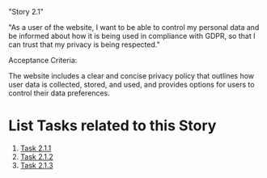 "Story 2.1"

"As a user of the website, I want to be able to control my personal data and be informed about how it is being used in compliance with GDPR, so that I can trust that my privacy is being respected."

Acceptance Criteria:

The website includes a clear and concise privacy policy that outlines how user data is collected, stored, and used, and provides options for users to control their data preferences.


# List Tasks related to this Story
1. [Task 2.1.1](Tasks/Task_2.1.1.md)
2. [Task 2.1.2](Tasks/Task_2.1.2.md)
3. [Task 2.1.3](Tasks/Task_2.1.3.md)